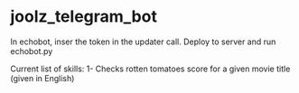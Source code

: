 # joolz_telegram_bot
In echobot, inser the token in the updater call.
Deploy to server and run echobot.py

Current list of skills:
1- Checks rotten tomatoes score for a given movie title (given in English)
